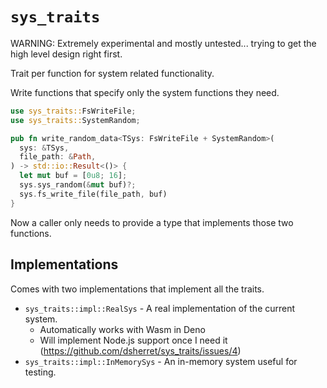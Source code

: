 # `sys_traits`

WARNING: Extremely experimental and mostly untested... trying to get the high
level design right first.

Trait per function for system related functionality.

Write functions that specify only the system functions they need.

```rs
use sys_traits::FsWriteFile;
use sys_traits::SystemRandom;

pub fn write_random_data<TSys: FsWriteFile + SystemRandom>(
  sys: &TSys,
  file_path: &Path,
) -> std::io::Result<()> {
  let mut buf = [0u8; 16];
  sys.sys_random(&mut buf)?;
  sys.fs_write_file(file_path, buf)
}
```

Now a caller only needs to provide a type that implements those two functions.

## Implementations

Comes with two implementations that implement all the traits.

- `sys_traits::impl::RealSys` - A real implementation of the current system.
  - Automatically works with Wasm in Deno
  - Will implement Node.js support once I need it
    (https://github.com/dsherret/sys_traits/issues/4)
- `sys_traits::impl::InMemorySys` - An in-memory system useful for testing.
